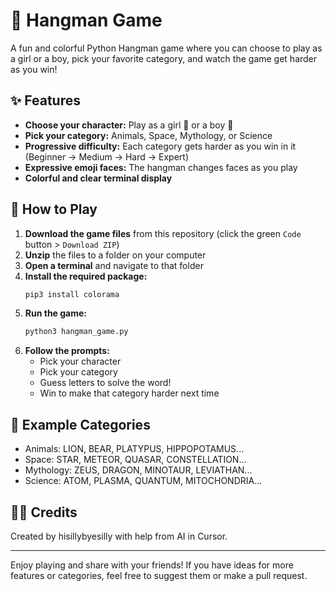 # 🎲 Hangman Game

A fun and colorful Python Hangman game where you can choose to play as a girl or a boy, pick your favorite category, and watch the game get harder as you win!

## ✨ Features
- **Choose your character:** Play as a girl 👧 or a boy 👦
- **Pick your category:** Animals, Space, Mythology, or Science
- **Progressive difficulty:** Each category gets harder as you win in it (Beginner → Medium → Hard → Expert)
- **Expressive emoji faces:** The hangman changes faces as you play
- **Colorful and clear terminal display**

## 🚀 How to Play
1. **Download the game files** from this repository (click the green `Code` button > `Download ZIP`)
2. **Unzip** the files to a folder on your computer
3. **Open a terminal** and navigate to that folder
4. **Install the required package:**
   ```bash
   pip3 install colorama
   ```
5. **Run the game:**
   ```bash
   python3 hangman_game.py
   ```
6. **Follow the prompts:**
   - Pick your character
   - Pick your category
   - Guess letters to solve the word!
   - Win to make that category harder next time

## 📝 Example Categories
- Animals: LION, BEAR, PLATYPUS, HIPPOPOTAMUS...
- Space: STAR, METEOR, QUASAR, CONSTELLATION...
- Mythology: ZEUS, DRAGON, MINOTAUR, LEVIATHAN...
- Science: ATOM, PLASMA, QUANTUM, MITOCHONDRIA...

## 👩‍💻 Credits
Created by hisillybyesilly with help from AI in Cursor.

---
Enjoy playing and share with your friends! If you have ideas for more features or categories, feel free to suggest them or make a pull request. 